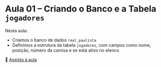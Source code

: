 # Aula 01 – Criando o Banco e a Tabela `jogadores`

Nesta aula:
- Criamos o banco de dados `real_paulista`
- Definimos a estrutura da tabela `jogadores`, com campos como nome, posição, número da camisa e se está ativo no elenco

🔗 [Assista à aula](https://youtu.be/2teV68d_Ccs?si=H95esQSnnVICtn3L)
